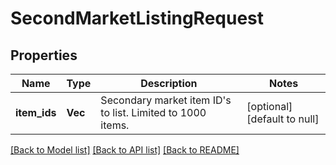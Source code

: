 # SecondMarketListingRequest

## Properties
Name | Type | Description | Notes
------------ | ------------- | ------------- | -------------
**item_ids** | **Vec<String>** | Secondary market item ID&#39;s to list. Limited to 1000 items. | [optional] [default to null]

[[Back to Model list]](../README.md#documentation-for-models) [[Back to API list]](../README.md#documentation-for-api-endpoints) [[Back to README]](../README.md)


